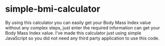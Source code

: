 # simple-bmi-calculator
By using this calculator you can easily get your Body Mass Index value without any complex steps, just enter the required information can get your Body Mass Index value. I've made this calculator just using simple JavaScript so you did not need any third party application to use this code.
